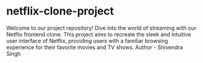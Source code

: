 # netflix-clone-project
Welcome to our project repository! Dive into the world of streaming with our Netflix frontend clone. This project aims to recreate the sleek and intuitive user interface of Netflix, providing users with a familiar browsing experience for their favorite movies and TV shows.
Author - Shivendra Singh
